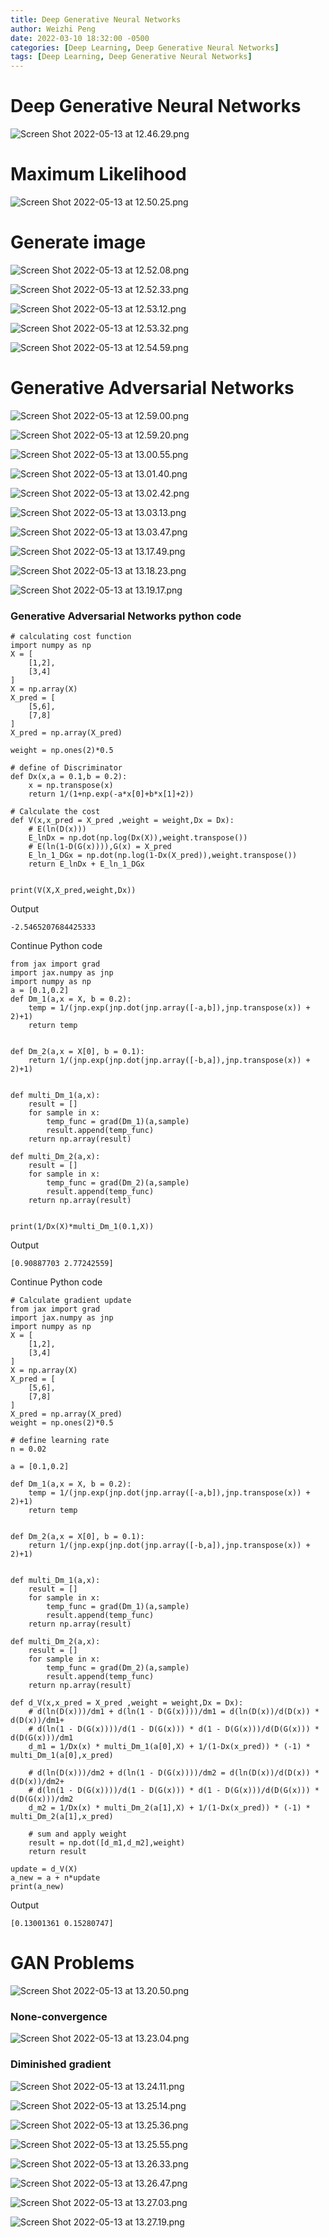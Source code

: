 ```yaml
---
title: Deep Generative Neural Networks
author: Weizhi Peng
date: 2022-03-10 18:32:00 -0500
categories: [Deep Learning, Deep Generative Neural Networks]
tags: [Deep Learning, Deep Generative Neural Networks]
---
```



# Deep Generative Neural Networks
![Screen Shot 2022-05-13 at 12.46.29.png](https://raw.githubusercontent.com/wzptech/wzptech.github.io/main/_posts/data/Week%206%20Deep%20Generative%20Neural%20Networks%201722c20af05d4b04b0bca3f3f396be18/Screen_Shot_2022-05-13_at_12.46.29.png)

# Maximum Likelihood

![Screen Shot 2022-05-13 at 12.50.25.png](https://raw.githubusercontent.com/wzptech/wzptech.github.io/main/_posts/data/Week%206%20Deep%20Generative%20Neural%20Networks%201722c20af05d4b04b0bca3f3f396be18/Screen_Shot_2022-05-13_at_12.50.25.png)

# Generate image

![Screen Shot 2022-05-13 at 12.52.08.png](https://raw.githubusercontent.com/wzptech/wzptech.github.io/main/_posts/data/Week%206%20Deep%20Generative%20Neural%20Networks%201722c20af05d4b04b0bca3f3f396be18/Screen_Shot_2022-05-13_at_12.52.08.png)

![Screen Shot 2022-05-13 at 12.52.33.png](https://raw.githubusercontent.com/wzptech/wzptech.github.io/main/_posts/data/Week%206%20Deep%20Generative%20Neural%20Networks%201722c20af05d4b04b0bca3f3f396be18/Screen_Shot_2022-05-13_at_12.52.33.png)

![Screen Shot 2022-05-13 at 12.53.12.png](https://raw.githubusercontent.com/wzptech/wzptech.github.io/main/_posts/data/Week%206%20Deep%20Generative%20Neural%20Networks%201722c20af05d4b04b0bca3f3f396be18/Screen_Shot_2022-05-13_at_12.53.12.png)

![Screen Shot 2022-05-13 at 12.53.32.png](https://raw.githubusercontent.com/wzptech/wzptech.github.io/main/_posts/data/Week%206%20Deep%20Generative%20Neural%20Networks%201722c20af05d4b04b0bca3f3f396be18/Screen_Shot_2022-05-13_at_12.53.32.png)

![Screen Shot 2022-05-13 at 12.54.59.png](https://raw.githubusercontent.com/wzptech/wzptech.github.io/main/_posts/data/Week%206%20Deep%20Generative%20Neural%20Networks%201722c20af05d4b04b0bca3f3f396be18/Screen_Shot_2022-05-13_at_12.54.59.png)

# ****Generative Adversarial Networks****

![Screen Shot 2022-05-13 at 12.59.00.png](https://raw.githubusercontent.com/wzptech/wzptech.github.io/main/_posts/data/Week%206%20Deep%20Generative%20Neural%20Networks%201722c20af05d4b04b0bca3f3f396be18/Screen_Shot_2022-05-13_at_12.59.00.png)

![Screen Shot 2022-05-13 at 12.59.20.png](https://raw.githubusercontent.com/wzptech/wzptech.github.io/main/_posts/data/Week%206%20Deep%20Generative%20Neural%20Networks%201722c20af05d4b04b0bca3f3f396be18/Screen_Shot_2022-05-13_at_12.59.20.png)

![Screen Shot 2022-05-13 at 13.00.55.png](https://raw.githubusercontent.com/wzptech/wzptech.github.io/main/_posts/data/Week%206%20Deep%20Generative%20Neural%20Networks%201722c20af05d4b04b0bca3f3f396be18/Screen_Shot_2022-05-13_at_13.00.55.png)

![Screen Shot 2022-05-13 at 13.01.40.png](https://raw.githubusercontent.com/wzptech/wzptech.github.io/main/_posts/data/Week%206%20Deep%20Generative%20Neural%20Networks%201722c20af05d4b04b0bca3f3f396be18/Screen_Shot_2022-05-13_at_13.01.40.png)

![Screen Shot 2022-05-13 at 13.02.42.png](https://raw.githubusercontent.com/wzptech/wzptech.github.io/main/_posts/data/Week%206%20Deep%20Generative%20Neural%20Networks%201722c20af05d4b04b0bca3f3f396be18/Screen_Shot_2022-05-13_at_13.02.42.png)

![Screen Shot 2022-05-13 at 13.03.13.png](https://raw.githubusercontent.com/wzptech/wzptech.github.io/main/_posts/data/Week%206%20Deep%20Generative%20Neural%20Networks%201722c20af05d4b04b0bca3f3f396be18/Screen_Shot_2022-05-13_at_13.03.13.png)

![Screen Shot 2022-05-13 at 13.03.47.png](https://raw.githubusercontent.com/wzptech/wzptech.github.io/main/_posts/data/Week%206%20Deep%20Generative%20Neural%20Networks%201722c20af05d4b04b0bca3f3f396be18/Screen_Shot_2022-05-13_at_13.03.47.png)

![Screen Shot 2022-05-13 at 13.17.49.png](https://raw.githubusercontent.com/wzptech/wzptech.github.io/main/_posts/data/Week%206%20Deep%20Generative%20Neural%20Networks%201722c20af05d4b04b0bca3f3f396be18/Screen_Shot_2022-05-13_at_13.17.49.png)

![Screen Shot 2022-05-13 at 13.18.23.png](https://raw.githubusercontent.com/wzptech/wzptech.github.io/main/_posts/data/Week%206%20Deep%20Generative%20Neural%20Networks%201722c20af05d4b04b0bca3f3f396be18/Screen_Shot_2022-05-13_at_13.18.23.png)

![Screen Shot 2022-05-13 at 13.19.17.png](https://raw.githubusercontent.com/wzptech/wzptech.github.io/main/_posts/data/Week%206%20Deep%20Generative%20Neural%20Networks%201722c20af05d4b04b0bca3f3f396be18/Screen_Shot_2022-05-13_at_13.19.17.png)


### Generative Adversarial Networks python code

    # calculating cost function
    import numpy as np
    X = [
        [1,2],
        [3,4]
    ]
    X = np.array(X)
    X_pred = [
        [5,6],
        [7,8]
    ]
    X_pred = np.array(X_pred)

    weight = np.ones(2)*0.5

    # define of Discriminator
    def Dx(x,a = 0.1,b = 0.2):
        x = np.transpose(x)
        return 1/(1+np.exp(-a*x[0]+b*x[1]+2))

    # Calculate the cost
    def V(x,x_pred = X_pred ,weight = weight,Dx = Dx):
        # E(ln(D(x)))
        E_lnDx = np.dot(np.log(Dx(X)),weight.transpose())
        # E(ln(1-D(G(x)))),G(x) = X_pred
        E_ln_1_DGx = np.dot(np.log(1-Dx(X_pred)),weight.transpose())
        return E_lnDx + E_ln_1_DGx


    print(V(X,X_pred,weight,Dx))

Output

    -2.5465207684425333

Continue Python code

    from jax import grad
    import jax.numpy as jnp
    import numpy as np
    a = [0.1,0.2]
    def Dm_1(a,x = X, b = 0.2):
        temp = 1/(jnp.exp(jnp.dot(jnp.array([-a,b]),jnp.transpose(x)) + 2)+1)
        return temp
        

    def Dm_2(a,x = X[0], b = 0.1):
        return 1/(jnp.exp(jnp.dot(jnp.array([-b,a]),jnp.transpose(x)) + 2)+1)


    def multi_Dm_1(a,x):
        result = []
        for sample in x:
            temp_func = grad(Dm_1)(a,sample)
            result.append(temp_func)
        return np.array(result)

    def multi_Dm_2(a,x):
        result = []
        for sample in x:
            temp_func = grad(Dm_2)(a,sample)
            result.append(temp_func)
        return np.array(result)


    print(1/Dx(X)*multi_Dm_1(0.1,X))

Output

    [0.90887703 2.77242559]

Continue Python code

    # Calculate gradient update
    from jax import grad
    import jax.numpy as jnp
    import numpy as np
    X = [
        [1,2],
        [3,4]
    ]
    X = np.array(X)
    X_pred = [
        [5,6],
        [7,8]
    ]
    X_pred = np.array(X_pred)
    weight = np.ones(2)*0.5

    # define learning rate
    n = 0.02

    a = [0.1,0.2]

    def Dm_1(a,x = X, b = 0.2):
        temp = 1/(jnp.exp(jnp.dot(jnp.array([-a,b]),jnp.transpose(x)) + 2)+1)
        return temp
        

    def Dm_2(a,x = X[0], b = 0.1):
        return 1/(jnp.exp(jnp.dot(jnp.array([-b,a]),jnp.transpose(x)) + 2)+1)


    def multi_Dm_1(a,x):
        result = []
        for sample in x:
            temp_func = grad(Dm_1)(a,sample)
            result.append(temp_func)
        return np.array(result)

    def multi_Dm_2(a,x):
        result = []
        for sample in x:
            temp_func = grad(Dm_2)(a,sample)
            result.append(temp_func)
        return np.array(result)

    def d_V(x,x_pred = X_pred ,weight = weight,Dx = Dx):
        # d(ln(D(x)))/dm1 + d(ln(1 - D(G(x))))/dm1 = d(ln(D(x))/d(D(x)) * d(D(x))/dm1+ 
        # d(ln(1 - D(G(x))))/d(1 - D(G(x))) * d(1 - D(G(x)))/d(D(G(x))) * d(D(G(x)))/dm1
        d_m1 = 1/Dx(x) * multi_Dm_1(a[0],X) + 1/(1-Dx(x_pred)) * (-1) * multi_Dm_1(a[0],x_pred)
        
        # d(ln(D(x)))/dm2 + d(ln(1 - D(G(x))))/dm2 = d(ln(D(x))/d(D(x)) * d(D(x))/dm2+ 
        # d(ln(1 - D(G(x))))/d(1 - D(G(x))) * d(1 - D(G(x)))/d(D(G(x))) * d(D(G(x)))/dm2
        d_m2 = 1/Dx(x) * multi_Dm_2(a[1],X) + 1/(1-Dx(x_pred)) * (-1) * multi_Dm_2(a[1],x_pred)

        # sum and apply weight
        result = np.dot([d_m1,d_m2],weight)
        return result

    update = d_V(X)
    a_new = a + n*update
    print(a_new)


Output

    [0.13001361 0.15280747]


# GAN Problems

![Screen Shot 2022-05-13 at 13.20.50.png](https://raw.githubusercontent.com/wzptech/wzptech.github.io/main/_posts/data/Week%206%20Deep%20Generative%20Neural%20Networks%201722c20af05d4b04b0bca3f3f396be18/Screen_Shot_2022-05-13_at_13.20.50.png)

### None-convergence

![Screen Shot 2022-05-13 at 13.23.04.png](https://raw.githubusercontent.com/wzptech/wzptech.github.io/main/_posts/data/Week%206%20Deep%20Generative%20Neural%20Networks%201722c20af05d4b04b0bca3f3f396be18/Screen_Shot_2022-05-13_at_13.23.04.png)

### Diminished gradient

![Screen Shot 2022-05-13 at 13.24.11.png](https://raw.githubusercontent.com/wzptech/wzptech.github.io/main/_posts/data/Week%206%20Deep%20Generative%20Neural%20Networks%201722c20af05d4b04b0bca3f3f396be18/Screen_Shot_2022-05-13_at_13.24.11.png)

![Screen Shot 2022-05-13 at 13.25.14.png](https://raw.githubusercontent.com/wzptech/wzptech.github.io/main/_posts/data/Week%206%20Deep%20Generative%20Neural%20Networks%201722c20af05d4b04b0bca3f3f396be18/Screen_Shot_2022-05-13_at_13.25.14.png)

![Screen Shot 2022-05-13 at 13.25.36.png](https://raw.githubusercontent.com/wzptech/wzptech.github.io/main/_posts/data/Week%206%20Deep%20Generative%20Neural%20Networks%201722c20af05d4b04b0bca3f3f396be18/Screen_Shot_2022-05-13_at_13.25.36.png)

![Screen Shot 2022-05-13 at 13.25.55.png](https://raw.githubusercontent.com/wzptech/wzptech.github.io/main/_posts/data/Week%206%20Deep%20Generative%20Neural%20Networks%201722c20af05d4b04b0bca3f3f396be18/Screen_Shot_2022-05-13_at_13.25.55.png)

![Screen Shot 2022-05-13 at 13.26.33.png](https://raw.githubusercontent.com/wzptech/wzptech.github.io/main/_posts/data/Week%206%20Deep%20Generative%20Neural%20Networks%201722c20af05d4b04b0bca3f3f396be18/Screen_Shot_2022-05-13_at_13.26.33.png)

![Screen Shot 2022-05-13 at 13.26.47.png](https://raw.githubusercontent.com/wzptech/wzptech.github.io/main/_posts/data/Week%206%20Deep%20Generative%20Neural%20Networks%201722c20af05d4b04b0bca3f3f396be18/Screen_Shot_2022-05-13_at_13.26.47.png)

![Screen Shot 2022-05-13 at 13.27.03.png](https://raw.githubusercontent.com/wzptech/wzptech.github.io/main/_posts/data/Week%206%20Deep%20Generative%20Neural%20Networks%201722c20af05d4b04b0bca3f3f396be18/Screen_Shot_2022-05-13_at_13.27.03.png)

![Screen Shot 2022-05-13 at 13.27.19.png](https://raw.githubusercontent.com/wzptech/wzptech.github.io/main/_posts/data/Week%206%20Deep%20Generative%20Neural%20Networks%201722c20af05d4b04b0bca3f3f396be18/Screen_Shot_2022-05-13_at_13.27.19.png)